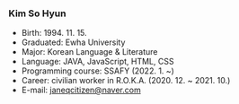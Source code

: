 ### Kim So Hyun

- Birth: 1994. 11. 15.
- Graduated: Ewha University 
- Major: Korean Language & Literature
- Language: JAVA, JavaScript, HTML, CSS
- Programming course: SSAFY (2022. 1. ~)
- Career: civilian worker in R.O.K.A. (2020. 12. ~ 2021. 10.)
- E-mail: janeqcitizen@naver.com
